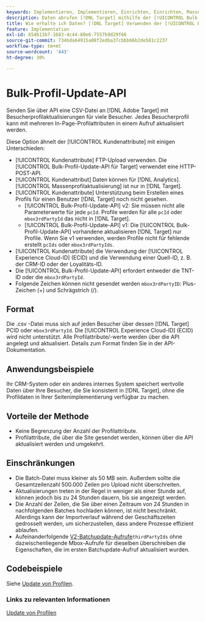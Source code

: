 ```yaml
---
keywords: Implementieren, Implementieren, Einrichten, Einrichten, Massen-Profil-Update-API
description: Daten abrufen [!DNL Target] mithilfe der [!UICONTROL Bulk-Profil-Update-API].
title: Wie erhalte ich Daten? [!DNL Target] Verwenden der [!UICONTROL Bulk-Profil-Update-API]?
feature: Implementation
exl-id: 654b13b7-1683-4c44-80e6-7557b9d29f66
source-git-commit: 734bda64915a08f2edba37cbbb66b2de581c2237
workflow-type: tm+mt
source-wordcount: '443'
ht-degree: 30%

---
```


# Bulk-Profil-Update-API

Senden Sie über API eine CSV-Datei an [!DNL Adobe Target] mit Besucherprofilaktualisierungen für viele Besucher. Jedes Besucherprofil kann mit mehreren In-Page-Profilattributen in einem Aufruf aktualisiert werden.

Diese Option ähnelt der [!UICONTROL Kundenattribute] mit einigen Unterschieden:

* [!UICONTROL Kundenattribute] FTP-Upload verwenden. Die [!UICONTROL Bulk-Profil-Update-API für Target] verwendet eine HTTP-POST-API.
* [!UICONTROL Kundenattribut] Daten können für [!DNL Analytics]. [!UICONTROL Massenprofilaktualisierung] ist nur in [!DNL Target].
* [!UICONTROL Kundenattribute] Unterstützung beim Erstellen eines Profils für einen Benutzer [!DNL Target] noch nicht gesehen.
   * [!UICONTROL Bulk-Profil-Update-API] v2: Sie müssen nicht alle Parameterwerte für jede `pcId`. Profile werden für alle `pcId` oder `mbox3rdPartyId` das nicht in [!DNL Target].
   * [!UICONTROL Bulk-Profil-Update-API] v1: Die [!UICONTROL Bulk-Profil-Update-API] vorhandene aktualisieren [!DNL Target] nur Profile. Wenn Sie v1 verwenden, werden Profile nicht für fehlende erstellt `pcIds` oder `mbox3rdPartyIds`.
* [!UICONTROL Kundenattribute] die Verwendung der [!UICONTROL Experience Cloud-ID] (ECID) und die Verwendung einer Quell-ID, z. B. der CRM-ID oder der Loyalitäts-ID.
* Die [!UICONTROL Bulk-Profil-Update-API] erfordert entweder die TNT-ID oder die `mbox3rdPartyId`.
* Folgende Zeichen können nicht gesendet werden `mbox3rdPartyID`: Plus-Zeichen (+) und Schrägstrich (/).

## Format

Die .csv -Datei muss sich auf jeden Besucher über dessen [!DNL Target] PCID oder `mbox3rdPartyId`. Die [!UICONTROL Experience Cloud-ID] (ECID) wird nicht unterstützt. Alle Profilattribute/-werte werden über die API angelegt und aktualisiert. Details zum Format finden Sie in der API-Dokumentation.

## Anwendungsbeispiele

Ihr CRM-System oder ein anderes internes System speichert wertvolle Daten über Ihre Besucher, die Sie konsistent in [!DNL Target], ohne die Profildaten in Ihrer Seitenimplementierung verfügbar zu machen.

## Vorteile der Methode

* Keine Begrenzung der Anzahl der Profilattribute.
* Profilattribute, die über die Site gesendet werden, können über die API aktualisiert werden und umgekehrt.

## Einschränkungen

* Die Batch-Datei muss kleiner als 50 MB sein. Außerdem sollte die Gesamtzeilenzahl 500.000 Zeilen pro Upload nicht überschreiten.
* Aktualisierungen treten in der Regel in weniger als einer Stunde auf, können jedoch bis zu 24 Stunden dauern, bis sie angezeigt werden.
* Die Anzahl der Zeilen, die Sie über einen Zeitraum von 24 Stunden in nachfolgenden Batches hochladen können, ist nicht beschränkt. Allerdings kann der Importverlauf während der Geschäftszeiten gedrosselt werden, um sicherzustellen, dass andere Prozesse effizient ablaufen.
* Aufeinanderfolgende [V2-Batchupdate-Aufrufe](https://developers.adobetarget.com/api/#updating-profiles)`thirdPartyIds` ohne dazwischenliegende Mbox-Aufrufe für dieselben überschreiben die Eigenschaften, die im ersten Batchupdate-Aufruf aktualisiert wurden.

## Codebeispiele

Siehe [Update von Profilen](https://developers.adobetarget.com/api/#updating-profiles).

### Links zu relevanten Informationen

[Update von Profilen](https://developers.adobetarget.com/api/#updating-profiles)
